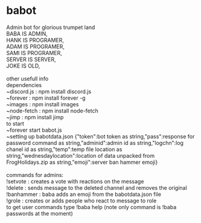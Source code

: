 # babot
Admin bot for glorious trumpet land<br/>
BABA IS ADMIN, <br/>
HANK IS PROGRAMER, <br/>
ADAM IS PROGRAMER, <br/>
SAMI IS PROGRAMER, <br/>
SERVER IS SERVER, <br/>
JOKE IS OLD, <br/>
<br/>
other usefull info <br/>
dependencies <br/>
~discord.js : npm install discord.js <br/>
~forever : npm install forever -g <br/>
~images : npm install images <br/>
~node-fetch : npm install node-fetch<br/>
~jimp : npm install jimp<br>
to start <br/>
~forever start babot.js <br/>
~setting up babotdata.json
{"token":bot token as string,"pass":response for password command as string,"adminid":admin id as string,"logchn":log chanel id as string,"temp":temp file location as string,"wednesdaylocation":location of data unpacked from FrogHolidays.zip as string,"emoji":server ban hammer emoji}<br/>
<br/>
commands for admins:<br/>
!setvote <msg ID> : creates a vote with reactions on the message<br/>
!delete <msg ID> : sends message to the deleted channel and removes the original<br/>
!banhammer <msg ID> : baba adds an emoji from the babotdata.json file<br/>
!grole <role name> <msg ID> : creates or adds people who react to message to role<br/>
to get user commands type !baba help (note only command  is !baba passwords at the moment)
